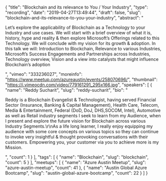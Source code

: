 {
  "title": "Blockchain and its relevance to You / Your Industry",
  "type": "recording",
  "date": "2019-04-27T13:49:44",
  "draft": false,
  "slug": "blockchain-and-its-relevance-to-you-your-industry",
  "abstract": "<p>Let’s explore the applicability of Blockchain as a Technology to your Industry and use cases. We will start with a brief overview of what it is, history, hype and reality & then explore Microsoft’s Offerings related to this Technology. We will conclude with my vision for its growth & adoption. In this talk we will: Introduction to Blockchain, Relevance to various Industries, Microsoft’s Success Engagements and Partnerships across Industries, Technology overview, Vision and a view into catalysts that might influence Blockchain’s adoption</p>",
  "vimeo": "333236027",
  "moreinfo": "https://www.meetup.com/azureaustin/events/258070696/",
  "thumbnail": "https://i.vimeocdn.com/video/779161291_295x166.jpg",
  "speakers": [
    {
      "name": "Reddy Sucharit",
      "slug": "reddy-sucharit",
      "bio": "<p>Reddy is a Blockchain Evangelist & Technologist, having served Financial Sector (Insurance, Banking & Capital Management), Health Care, Telecom, Media & Entertainment, Federal (DoD, DoJ, DHS,SOCOM, Intel), Automotive as well as Retail industry segments I seek to learn from my Audience, when I present and explore the future vision for Blockchain across various Industry Segments.\r\nAs a life long learner, I really enjoy equipping my audience with some core concepts on various topics so they can continue to invoke very insightful & thought provoking conversations with their customers. Empowering you, your customer via you to achieve more is my Mission.</p>",
      "count": 1
    }
  ],
  "tags": [
    {
      "name": "Blockchain",
      "slug": "blockchain",
      "count": 5
    }
  ],
  "meetups": [
    {
      "name": "Azure Austin Meetup",
      "slug": "azure-austin-meetup",
      "count": 41
    },
    {
      "name": "Austin Global Azure Bootcamp",
      "slug": "austin-global-azure-bootcamp",
      "count": 22
    }
  ]
}